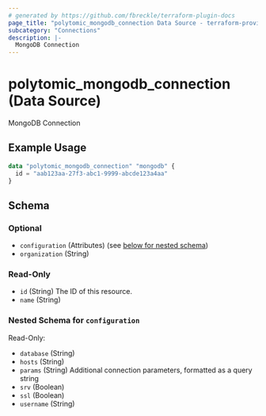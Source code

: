 ```yaml
---
# generated by https://github.com/fbreckle/terraform-plugin-docs
page_title: "polytomic_mongodb_connection Data Source - terraform-provider-polytomic"
subcategory: "Connections"
description: |-
  MongoDB Connection
---
```


# polytomic_mongodb_connection (Data Source)

MongoDB Connection

## Example Usage

```terraform
data "polytomic_mongodb_connection" "mongodb" {
  id = "aab123aa-27f3-abc1-9999-abcde123a4aa"
}
```

<!-- schema generated by tfplugindocs -->
## Schema

### Optional

- `configuration` (Attributes) (see [below for nested schema](#nestedatt--configuration))
- `organization` (String)

### Read-Only

- `id` (String) The ID of this resource.
- `name` (String)

<a id="nestedatt--configuration"></a>
### Nested Schema for `configuration`

Read-Only:

- `database` (String)
- `hosts` (String)
- `params` (String) Additional connection parameters, formatted as a query string
- `srv` (Boolean)
- `ssl` (Boolean)
- `username` (String)


